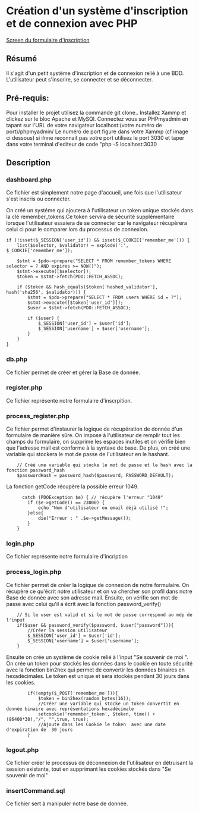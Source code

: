 # Création d'un système d'inscription et de connexion avec PHP

[Screen du formulaire d'inscription](/images/log.png)

## Résumé

Il s'agit d'un petit système d'inscription et de connexion relié à une BDD. L'utilisateur peut s'inscrire, se connecter et se déconnecter.  

## Pré-requis:

Pour installer le projet utilisez la commande git clone.. Installez Xammp et clickez sur le bloc Apache et MySQl. Connectez vous sur PHPmyadmin en tapant sur l'URL de votre navigateur localhost:(votre numéro de port)/phpmyadmin/ Le numéro de port figure dans votre Xammp (cf image ci dessous) si ilnne reconnait pas votre port utilisez le port 3030 et taper dans votre terminal d'editeur de code "php -S localhost:3030

## Description 

### dashboard.php

Ce fichier est simplement notre page d'accueil, une fois que l'utilisateur s'est inscris ou connecter.

On créé un systéme qui ajoutera à l'utilisateur un token unique stockés dans la clé remember_tokens.Ce token servira de sécurité supplémentaire lorsque l'utilisateur essaiera de se connecter car le navigateur récupèrera celui ci pour le comparer lors du processus de connexion.

```
if (!isset($_SESSION['user_id']) && isset($_COOKIE['remember_me'])) {
    list($selector, $validator) = explode(':', $_COOKIE['remember_me']);

    $stmt = $pdo->prepare("SELECT * FROM remember_tokens WHERE selector = ? AND expires >= NOW()");
    $stmt->execute([$selector]);
    $token = $stmt->fetch(PDO::FETCH_ASSOC);

    if ($token && hash_equals($token['hashed_validator'], hash('sha256', $validator))) {
        $stmt = $pdo->prepare("SELECT * FROM users WHERE id = ?");
        $stmt->execute([$token['user_id']]);
        $user = $stmt->fetch(PDO::FETCH_ASSOC);

        if ($user) {
            $_SESSION['user_id'] = $user['id'];
            $_SESSION['username'] = $user['username'];
        }
    }
}
```

### db.php

Ce fichier permet de créer et gérer la Base de donnée.

### register.php

Ce fichier représente notre formulaire d'inscrpition.

### process_register.php

Ce fichier permet d'instaurer la logique de récupération de donnée d'un formulaire de manière sûre. On impose à l'utilisateur de remplir tout les champs du formulaire, on supprime les espaces inutiles et on vérifie bien que l'adresse mail est conforme à la syntaxe de base.
De plus, on créé une variable qui stockera le mot de passe de l'utilisateur en le hashant.

```
    // Créé une variable qui stocke le mot de passe et le hash avec la fonction password_hash
    $passwordHash = password_hash($password, PASSWORD_DEFAULT);

```

La fonction getCode récupère la possible erreur 1049.

```
      catch (PDOException $e) { // récupère l'erreur "1049"
        if ($e->getCode() == 23000) {
            echo "Nom d'utilisateur ou email déjà utilisé !";
        }else{ 
            die("Erreur : " .$e->getMessage());
        }
    }

```



### login.php

Ce fichier représente notre formulaire d'incription

### process_login.php

Ce fichier permet de créer la logique de connexion de notre formulaire. On récupère ce qu'écrit notre utilisateur et on va chercher son profil dans notre Base de donnée avec son adresse mail.
Ensuite, on vérifie son mot de passe avec celui qu'il a écrit avec la fonction password_verify()

```
    // Si le user est valid et si le mot de passe correspond au mdp de l'input
    if($user && password_verify($password, $user["password"])){
        //Créer la session utilisateur 
        $_SESSION['user_id'] = $user['id'];
        $_SESSION['username'] = $user['username'];
    }

```
Ensuite on crée un système de cookie relié à l'input "Se souvenir de moi ".
On crée un token pour stockés les données dans le cookie en toute sécurité avec la fonction bin2hex qui permet de convertir les données binaires en hexadécimales. Le token est unique et sera stockés pendant 30 jours dans les cookies.

```
        if(!empty($_POST['remember_me'])){
            $token = bin2hex(random_bytes(16));
            //Créer une variable qui stocke un token convertit en donnée binaire avec représentations hexadécimale
            setcookie('remember_token', $token, time() + (86400*30),"/", "",true, true);
            //Ajoute dans les Cookie le token  avec une date d'expiration de  30 jours
        }

```


### logout.php

Ce fichier créer le processus de déconnexion de l'utilisateur en détruisant la session existante, tout en supprimant les cookies stockés dans "Se souvenir de moi"

### insertCommand.sql

Ce fichier sert à manipuler notre base de donnée.



